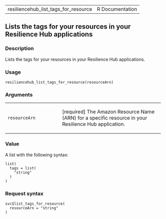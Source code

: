 <table style="width: 100%;">
<tbody>
<tr class="odd">
<td>resiliencehub_list_tags_for_resource</td>
<td style="text-align: right;">R Documentation</td>
</tr>
</tbody>
</table>

## Lists the tags for your resources in your Resilience Hub applications

### Description

Lists the tags for your resources in your Resilience Hub applications.

### Usage

    resiliencehub_list_tags_for_resource(resourceArn)

### Arguments

<table>
<colgroup>
<col style="width: 35%" />
<col style="width: 65%" />
</colgroup>
<tbody>
<tr class="odd">
<td><code
id="resiliencehub_list_tags_for_resource_:_resourceArn">resourceArn</code></td>
<td><p>[required] The Amazon Resource Name (ARN) for a specific resource
in your Resilience Hub application.</p></td>
</tr>
</tbody>
</table>

### Value

A list with the following syntax:

    list(
      tags = list(
        "string"
      )
    )

### Request syntax

    svc$list_tags_for_resource(
      resourceArn = "string"
    )
